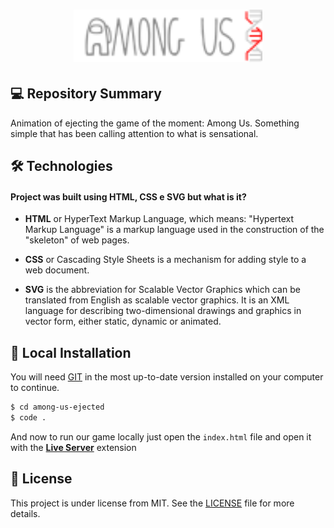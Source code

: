 
<h1 align="center">
    <img src="./images/logo-repo-among.png" alt="Among Us ejected by Jhony Walker" width="60%" />
</h1>

## 💻 Repository Summary

Animation of ejecting the game of the moment: Among Us. Something simple that has been calling attention to what is sensational.

## 🛠 Technologies

#### Project was built using **HTML**, **CSS** e **SVG** but what is it?

- **HTML** or HyperText Markup Language, which means: "Hypertext Markup Language" is a markup language used in the construction of the "skeleton" of web pages.

- **CSS** or Cascading Style Sheets is a mechanism for adding style to a web document.

- **SVG** is the abbreviation for Scalable Vector Graphics which can be translated from English as scalable vector graphics. It is an XML language for describing two-dimensional drawings and graphics in vector form, either static, dynamic or animated.

## 🔨 Local Installation

You will need [GIT](https://git-scm.com/) in the most up-to-date version installed on your computer to continue.

```bash
$ cd among-us-ejected
$ code .
```

And now to run our game locally just open the `index.html` file and open it with the **[Live Server](https://marketplace.visualstudio.com/items?itemName=ritwickdey.LiveServer)** extension


## 📖 License

This project is under license from MIT. See the [LICENSE](LICENSE.md) file for more details.
